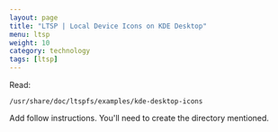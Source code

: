 ```yaml
---
layout: page
title: "LTSP | Local Device Icons on KDE Desktop"
menu: ltsp
weight: 10
category: technology
tags: [ltsp]
---
```


Read:

    /usr/share/doc/ltspfs/examples/kde-desktop-icons

Add follow instructions.  You'll need to create the directory mentioned.

